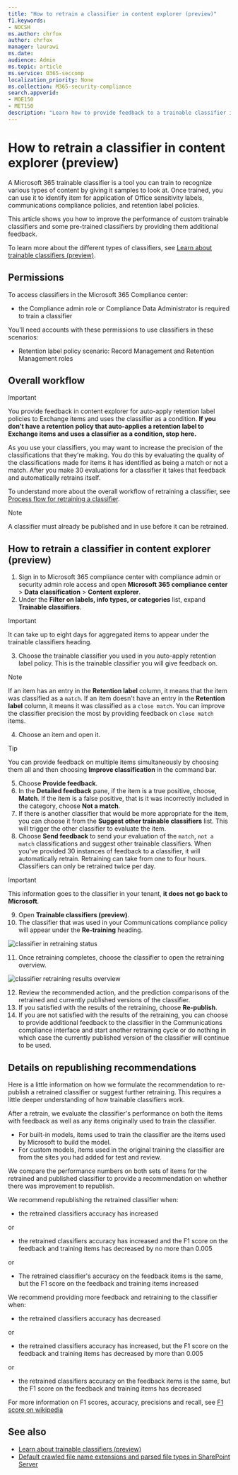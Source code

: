 ```yaml
---
title: "How to retrain a classifier in content explorer (preview)"
f1.keywords:
- NOCSH
ms.author: chrfox
author: chrfox
manager: laurawi
ms.date:
audience: Admin
ms.topic: article
ms.service: O365-seccomp
localization_priority: None
ms.collection: M365-security-compliance
search.appverid: 
- MOE150
- MET150
description: "Learn how to provide feedback to a trainable classifier in Content explorer."
---
```


# How to retrain a classifier in content explorer (preview)

A Microsoft 365 trainable classifier is a tool you can train to recognize various types of content by giving it samples to look at. Once trained, you can use it to identify item for application of Office sensitivity labels, communications compliance policies, and retention label policies.

This article shows you how to improve the performance of custom trainable classifiers and some pre-trained classifiers by providing them additional feedback.

To learn more about the different types of classifiers, see [Learn about trainable classifiers (preview)](classifier-learn-about.md).

## Permissions

To access classifiers in the Microsoft 365 Compliance center:

- the Compliance admin role or Compliance Data Administrator is required to train a classifier

You'll need accounts with these permissions to use classifiers in these scenarios:

- Retention label policy scenario: Record Management and Retention Management roles 

## Overall workflow

> [!IMPORTANT]
> You provide feedback in content explorer for auto-apply retention label policies to Exchange items and uses the classifier as a condition. **If you don't have a retention policy that auto-applies a retention label to Exchange items and      uses a classifier as a condition, stop here.**

As you use your classifiers, you may want to increase the precision of the classifications that they're making. You do this by evaluating the quality of the classifications made  for items it has identified as being a match or not a match. After you make 30 evaluations for a classifier it takes that feedback and automatically retrains itself.

To understand more about the overall workflow of retraining a classifier, see [Process flow for retraining a classifier](classifier-learn-about.md#retraining-classifiers).

> [!NOTE]
> A classifier must already be published and in use before it can be retrained.

## How to retrain a classifier in content explorer (preview)

1. Sign in to Microsoft 365 compliance center with compliance admin or security admin role access and open **Microsoft 365 compliance center** > **Data classification** > **Content explorer**. 
2. Under the **Filter on labels, info types, or categories** list, expand **Trainable classifiers**.

> [!IMPORTANT]
> It can take up to eight days for aggregated items to appear under the trainable classifiers heading.

3. Choose the trainable classifier you used in you auto-apply retention label policy. This is the trainable classifier you will give feedback on.

> [!NOTE]
> If an item has an entry in the **Retention label** column, it means that the item was classified as a `match`.  If an item doesn't have an entry in the **Retention label** column, it means it was classified as a `close match`. You can improve the classifier precision the most by providing feedback on `close match` items. 

4. Choose an item and open it.
 
 > [!TIP]
> You can provide feedback on multiple items simultaneously by choosing them all and then choosing **Improve classification** in the command bar.

5. Choose **Provide feedback**.
6. In the **Detailed feedback** pane, if the item is a true positive, choose, **Match**.  If the item is a false positive, that is it was incorrectly included in the category, choose **Not a match**.
7. If there is another classifier that would be more appropriate for the item, you can choose it from the **Suggest other trainable classifiers** list. This will trigger the other classifier to evaluate the item.
8. Choose **Send feedback** to send your evaluation of the `match`, `not a match` classifications and suggest other trainable classifiers. When you've provided 30 instances of feedback to a classifier, it will automatically  retrain. Retraining can take from one to four hours. Classifiers can only be retrained twice per day.

> [!IMPORTANT]
> This information goes to the classifier in your tenant, **it does not go back to Microsoft**.

9. Open **Trainable classifiers (preview)**.
10. The classifier that was used in your Communications compliance policy will appear under the **Re-training** heading.

![classifier in retraining status](../media/classifier-retraining.png)

11. Once retraining completes, choose the classifier to open the retraining overview.

![classifier retraining results overview](../media/classifier-retraining-overview.png)

12. Review the recommended action, and the prediction comparisons of the retrained and currently published versions of the classifier.
13. If you satisfied with the results of the retraining, choose **Re-publish**.
14. If you are not satisfied with the results of the retraining, you can choose to provide additional feedback to the classifier in the Communications compliance interface and start another retraining cycle or do nothing in which case the currently published version of the classifier will continue to be used. 

## Details on republishing recommendations

Here is a little information on how we formulate the recommendation to re-publish a retrained classifier or suggest further retraining. This requires a little deeper understanding of how trainable classifiers work.

After a retrain, we evaluate the classifier's performance on both the items with feedback as well as any items originally used to train the classifier. 

- For built-in models, items used to train the classifier are the items used by Microsoft to build the model.
- For custom models, items used in the original training the classifier are from the sites you had added for test and review.

We compare the performance numbers on both sets of items for the retrained and published classifier to provide a recommendation on whether there was improvement to republish. 

We recommend republishing the retrained classifier when:

- the retrained classifiers accuracy has increased
 
or

- the retrained classifiers accuracy has increased and the F1 score on the feedback and training items has decreased by no more than 0.005 

or

- The retrained classifier's accuracy on the feedback items is the same, but the F1 score on the feedback and training items increased

We recommend providing more feedback and retraining to the classifier when:

- the retrained classifiers accuracy has decreased

or

- the retrained classifiers accuracy has increased, but the F1 score on the feedback and training items has decreased by more than 0.005

or

- the retrained classifiers accuracy on the feedback items is the same, but the F1 score on the feedback and training items has decreased

For more information on F1 scores, accuracy, precisions and recall, see [F1 score on wikipedia](https://en.wikipedia.org/wiki/F1_score)


## See also

- [Learn about trainable classifiers (preview)](classifier-learn-about.md)
- [Default crawled file name extensions and parsed file types in SharePoint Server](https://docs.microsoft.com/sharepoint/technical-reference/default-crawled-file-name-extensions-and-parsed-file-types)
